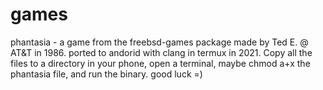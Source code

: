 # games
phantasia  -  a game from the freebsd-games package made by Ted E. @ AT&T in 1986.
ported to andorid with clang in termux in 2021. 
Copy all the files to a directory in your phone, open a terminal, maybe chmod a+x the phantasia file,
and run the binary. good luck =)
